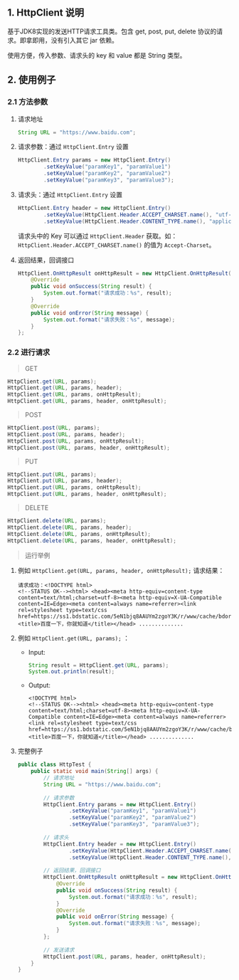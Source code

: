 ## 1. HttpClient 说明

基于JDK8实现的发送HTTP请求工具类。包含 get, post, put, delete 协议的请求。即拿即用，没有引入其它 jar 依赖。

使用方便，传入参数、请求头的 key 和 value 都是 String 类型。



## 2. 使用例子

### 2.1 方法参数

1. 请求地址

    ```java
    String URL = "https://www.baidu.com";
    ```

    

2. 请求参数：通过 `HttpClient.Entry` 设置

    ```java
    HttpClient.Entry params = new HttpClient.Entry()
            .setKeyValue("paramKey1", "paramValue1")
            .setKeyValue("paramKey2", "paramValue2")
            .setKeyValue("paramKey3", "paramValue3");
    ```

    

3. 请求头：通过 `HttpClient.Entry` 设置

    ```java
    HttpClient.Entry header = new HttpClient.Entry()
            .setKeyValue(HttpClient.Header.ACCEPT_CHARSET.name(), "utf-8")
            .setKeyValue(HttpClient.Header.CONTENT_TYPE.name(), "application/json; charset=utf-8");
    ```

    请求头中的 Key 可以通过 `HttpClient.Header` 获取。如：`HttpClient.Header.ACCEPT_CHARSET.name()` 的值为 `Accept-Charset`。

    

4. 返回结果，回调接口

    ```java
    HttpClient.OnHttpResult onHttpResult = new HttpClient.OnHttpResult() {
        @Override
        public void onSuccess(String result) {
            System.out.format("请求成功：%s", result);
        }
        @Override
        public void onError(String message) {
            System.out.format("请求失败：%s", message);
        }
    };
    ```



### 2.2 进行请求

> GET

```java
HttpClient.get(URL, params);
HttpClient.get(URL, params, header);
HttpClient.get(URL, params, onHttpResult);
HttpClient.get(URL, params, header, onHttpResult);
```



> POST

```java
HttpClient.post(URL, params);
HttpClient.post(URL, params, header);
HttpClient.post(URL, params, onHttpResult);
HttpClient.post(URL, params, header, onHttpResult);
```



> PUT

```java
HttpClient.put(URL, params);
HttpClient.put(URL, params, header);
HttpClient.put(URL, params, onHttpResult);
HttpClient.put(URL, params, header, onHttpResult);
```



> DELETE

```java
HttpClient.delete(URL, params);
HttpClient.delete(URL, params, header);
HttpClient.delete(URL, params, onHttpResult);
HttpClient.delete(URL, params, header, onHttpResult);
```



> 运行举例

1. 例如 `HttpClient.get(URL, params, header, onHttpResult);` 请求结果：

    ```
    请求成功：<!DOCTYPE html>
    <!--STATUS OK--><html> <head><meta http-equiv=content-type content=text/html;charset=utf-8><meta http-equiv=X-UA-Compatible content=IE=Edge><meta content=always name=referrer><link rel=stylesheet type=text/css href=https://ss1.bdstatic.com/5eN1bjq8AAUYm2zgoY3K/r/www/cache/bdorz/baidu.min.css><title>百度一下，你就知道</title></head> ..............
    ```

    

2. 例如 `HttpClient.get(URL, params);` ：

    * Input:

        ```java
        String result = HttpClient.get(URL, params);
        System.out.println(result);
        ```

    * Output:

        ```
        <!DOCTYPE html>
        <!--STATUS OK--><html> <head><meta http-equiv=content-type content=text/html;charset=utf-8><meta http-equiv=X-UA-Compatible content=IE=Edge><meta content=always name=referrer><link rel=stylesheet type=text/css href=https://ss1.bdstatic.com/5eN1bjq8AAUYm2zgoY3K/r/www/cache/bdorz/baidu.min.css><title>百度一下，你就知道</title></head> ..............
        ```

        

3. 完整例子

    ```java
    public class HttpTest {
        public static void main(String[] args) {
            // 请求地址
            String URL = "https://www.baidu.com";
            
            // 请求参数
            HttpClient.Entry params = new HttpClient.Entry()
                    .setKeyValue("paramKey1", "paramValue1")
                    .setKeyValue("paramKey2", "paramValue2")
                    .setKeyValue("paramKey3", "paramValue3");
            
            // 请求头
            HttpClient.Entry header = new HttpClient.Entry()
                    .setKeyValue(HttpClient.Header.ACCEPT_CHARSET.name(), "utf-8")
                    .setKeyValue(HttpClient.Header.CONTENT_TYPE.name(), "application/json; charset=utf-8");
            
            // 返回结果，回调接口
            HttpClient.OnHttpResult onHttpResult = new HttpClient.OnHttpResult() {
                @Override
                public void onSuccess(String result) {
                    System.out.format("请求成功：%s", result);
                }
                @Override
                public void onError(String message) {
                    System.out.format("请求失败：%s", message);
                }
            };
            
            // 发送请求
            HttpClient.post(URL, params, header, onHttpResult);
        }
    }
    ```

    
